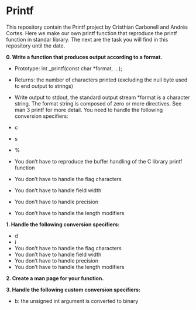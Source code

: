 # **Printf**

This repository contain the Printf project by Cristhian Carbonell and Andrés Cortes.
Here we make our own printf function that reproduce the printf function in standar library.
The next are the task you will find in this repository until the date.

**0. Write a function that produces output according to a format.**

* Prototype: int _printf(const char *format, ...);
* Returns: the number of characters printed (excluding the null byte used to end output to strings)
* Write output to stdout, the standard output stream
*format is a character string. The format string is composed of zero or more directives. See man 3 printf for more detail. You need to handle the following conversion specifiers:

* c
* s
* %
* You don’t have to reproduce the buffer handling of the C library printf function
* You don’t have to handle the flag characters
* You don’t have to handle field width
* You don’t have to handle precision
* You don’t have to handle the length modifiers

**1. Handle the following conversion specifiers:**

* d
* i
* You don’t have to handle the flag characters
* You don’t have to handle field width
* You don’t have to handle precision
* You don’t have to handle the length modifiers

**2. Create a man page for your function.**

**3. Handle the following custom conversion specifiers:**

* b: the unsigned int argument is converted to binary
